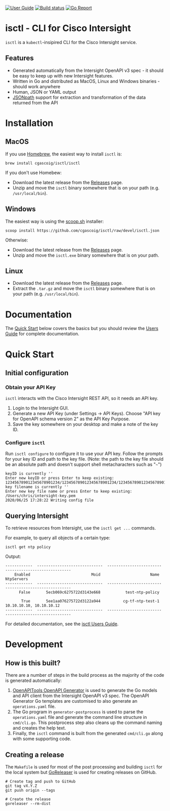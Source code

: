[![User Guide](https://img.shields.io/badge/User%20Guide-Netlify-success)](https://isctl.netlify.app/) [![Build status](https://dev.azure.com/cgascoig/isctl/_apis/build/status/Full%20test?branchName=devel)](https://dev.azure.com/cgascoig/isctl/_build/latest?definitionId=2) [![Go Report](https://goreportcard.com/badge/github.com/cgascoig/isctl)](https://goreportcard.com/report/github.com/cgascoig/isctl)
# isctl - CLI for Cisco Intersight
`isctl` is a `kubectl`-insipired CLI for the Cisco Intersight service. 

## Features

* Generated automatically from the Intersight OpenAPI v3 spec - it should be easy to keep up with new Intersight features. 
* Written in Go and distributed as MacOS, Linux and Windows binaries - should work anywhere
* Human, JSON or YAML output
* [JSONpath](https://goessner.net/articles/JsonPath/) support for extraction and transformation of the data returned from the API


# Installation

## MacOS

If you use [Homebrew](https://brew.sh), the easiest way to install `isctl` is:

```
brew install cgascoig/isctl/isctl
```

If you don't use Homebew:

* Download the latest release from the [Releases](https://github.com/cgascoig/isctl/releases/latest) page. 
* Unzip and move the `isctl` binary somewhere that is on your path (e.g. `/usr/local/bin`). 


## Windows

The easiest way is using the [scoop.sh](https://scoop.sh/) installer:

```
scoop install https://github.com/cgascoig/isctl/raw/devel/isctl.json
```

Otherwise:

* Download the latest release from the [Releases](https://github.com/cgascoig/isctl/releases/latest) page. 
* Unzip and move the `isctl.exe` binary somewhere that is on your path. 

## Linux

* Download the latest release from the [Releases](https://github.com/cgascoig/isctl/releases/latest) page. 
* Extract the `.tar.gz` and move the `isctl` binary somewhere that is on your path (e.g. `/usr/local/bin`). 

# Documentation

The [Quick Start](#quick-start) below covers the basics but you should review the [Users Guide](https://isctl.netlify.app/) for complete documentation.

# Quick Start

## Initial configuration

### Obtain your API Key

`isctl` interacts with the Cisco Intersight REST API, so it needs an API key. 

1. Login to the Intersight GUI. 
2. Generate a new API Key (under Settings -> API Keys). Choose "API key for OpenAPI schema version 2" as the API Key Purpose. 
3. Save the key somewhere on your desktop and make a note of the key ID. 

### Configure `isctl`

Run `isctl configure` to configure it to use your API key. Follow the prompts for your key ID and path to the key file. (Note: the path to the key file should be an absolute path and doesn't support shell metacharacters such as "`~`")

```
keyID is currently ''
Enter new keyID or press Enter to keep existing: 123456789012345678901234/123456789012345678901234/123456789012345678901234
key filename is currently ''
Enter new key file name or press Enter to keep existing: /Users/chris/intersight-key.pem
2020/06/25 17:28:22 Writing config file
```

## Querying Intersight

To retrieve resources from Intersight, use the `isctl get ...` commands. 

For example, to query all objects of a certain type:

```
isctl get ntp policy
```
Output:
```
------------  -----------------------------  ------------------------  -----------------------------
    Enabled                           Moid                      Name                     NtpServers
------------  -----------------------------  ------------------------  -----------------------------
      False       5ecb069c6275722d3143e668           test-ntp-policy

       True       5ee1aa076275722d3122a944          cg-tf-ntp-test-1       10.10.10.10, 10.10.10.12
------------  -----------------------------  ------------------------  -----------------------------
```

For detailed documentation, see the [isctl Users Guide](https://isctl.netlify.app/). 

# Development

## How is this built?

There are a number of steps in the build process as the majority of the code is generated automatically:

1. [OpenAPITools OpenAPI Generator](https://github.com/OpenAPITools/openapi-generator) is used to generate the Go models and API client from the Intersight OpenAPI v3 spec. The OpenAPI Generator Go templates are customised to also generate an `operations.yaml` file. 
2. The Go program in `generator-postprocess` is used to parse the `operations.yaml` file and generate the command line structure in `cmd/cli.go`. This postprocess step also cleans up the command naming and creates the help text. 
3. Finally, the `isctl` command is built from the generated `cmd/cli.go` along with some supporting code. 

## Creating a release
The `Makefile` is used for most of the post processing and building `isctl` for the local system but [GoReleaser](https://goreleaser.com) is used for creating releases on GitHub. 

```
# Create tag and push to GitHub
git tag vX.Y.Z
git push origin --tags

# Create the release
goreleaser --rm-dist
```
